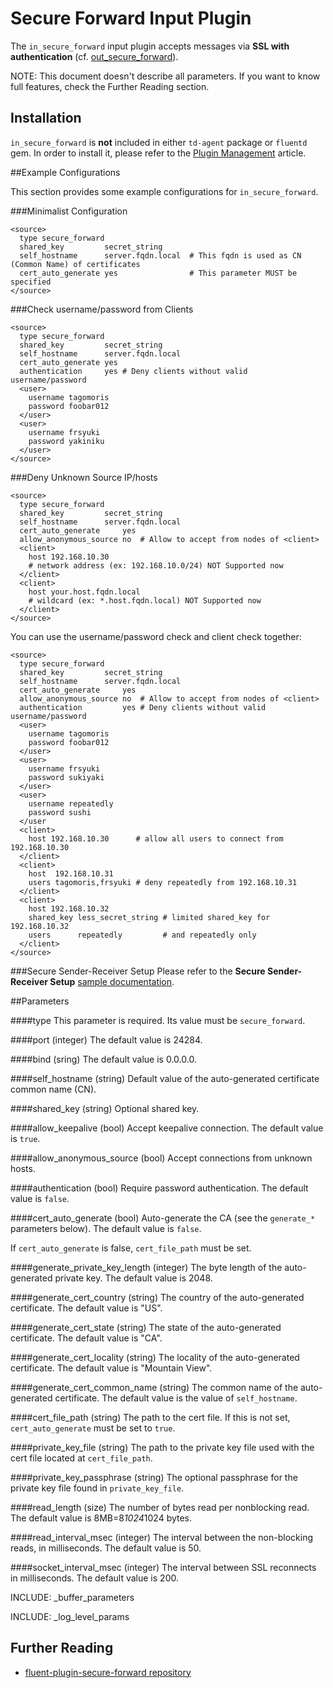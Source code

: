 # Secure Forward Input Plugin

The `in_secure_forward` input plugin accepts messages via **SSL with authentication** (cf. [out_secure_forward](out_secure_forward)).

NOTE: This document doesn't describe all parameters. If you want to know full features, check the Further Reading section.

## Installation

`in_secure_forward` is **not** included in either `td-agent` package or `fluentd` gem. In order to install it, please refer to the <a href="plugin-management">Plugin Management</a> article.

##Example Configurations

This section provides some example configurations for `in_secure_forward`.

###Minimalist Configuration

    <source>
      type secure_forward
      shared_key         secret_string
      self_hostname      server.fqdn.local  # This fqdn is used as CN (Common Name) of certificates
      cert_auto_generate yes                # This parameter MUST be specified
    </source>

###Check username/password from Clients

    <source>
      type secure_forward
      shared_key         secret_string
      self_hostname      server.fqdn.local
      cert_auto_generate yes
      authentication     yes # Deny clients without valid username/password
      <user>
        username tagomoris
        password foobar012
      </user>
      <user>
        username frsyuki
        password yakiniku
      </user>
    </source>

###Deny Unknown Source IP/hosts

    <source>
      type secure_forward
      shared_key         secret_string
      self_hostname      server.fqdn.local
      cert_auto_generate     yes
      allow_anonymous_source no  # Allow to accept from nodes of <client>
      <client>
        host 192.168.10.30
        # network address (ex: 192.168.10.0/24) NOT Supported now
      </client>
      <client>
        host your.host.fqdn.local
        # wildcard (ex: *.host.fqdn.local) NOT Supported now
      </client>
    </source>

You can use the username/password check and client check together:

    <source>
      type secure_forward
      shared_key         secret_string
      self_hostname      server.fqdn.local
      cert_auto_generate     yes
      allow_anonymous_source no  # Allow to accept from nodes of <client>
      authentication         yes # Deny clients without valid username/password
      <user>
        username tagomoris
        password foobar012
      </user>
      <user>
        username frsyuki
        password sukiyaki
      </user>
      <user>
        username repeatedly
        password sushi
      </user
      <client>
        host 192.168.10.30      # allow all users to connect from 192.168.10.30
      </client>
      <client>
        host  192.168.10.31
        users tagomoris,frsyuki # deny repeatedly from 192.168.10.31
      </client>
      <client>
        host 192.168.10.32
        shared_key less_secret_string # limited shared_key for 192.168.10.32
        users      repeatedly         # and repeatedly only
      </client>
    </source>

###Secure Sender-Receiver Setup
Please refer to the **Secure Sender-Receiver Setup** [sample documentation](out_secure_forward#Secure-Sender-Receiver-Setup).

##Parameters

####type
This parameter is required. Its value must be `secure_forward`.

####port (integer)
The default value is 24284.

####bind (sring)
The default value is 0.0.0.0.

####self_hostname (string)
Default value of the auto-generated certificate common name (CN).

####shared_key (string)
Optional shared key.

####allow_keepalive (bool)
Accept keepalive connection. The default value is `true`.

####allow_anonymous_source (bool)
Accept connections from unknown hosts.

####authentication (bool)
Require password authentication. The default value is `false`.

####cert_auto_generate (bool)
Auto-generate the CA (see the `generate_*` parameters below). The default value is `false`.

If `cert_auto_generate` is false, `cert_file_path` must be set.

####generate_private_key_length (integer)
The byte length of the auto-generated private key. The default value is 2048.

####generate_cert_country (string)
The country of the auto-generated certificate. The default value is "US".

####generate_cert_state (string)
The state of the auto-generated certificate. The default value is "CA".

####generate_cert_locality (string)
The locality of the auto-generated certificate. The default value is "Mountain View".

####generate_cert_common_name (string)
The common name of the auto-generated certificate. The default value is the value of `self_hostname`.

####cert_file_path (string)
The path to the cert file. If this is not set, `cert_auto_generate` must be set to `true`.

####private_key_file (string)
The path to the private key file used with the cert file located at `cert_file_path`.

####private_key_passphrase (string)
The optional passphrase for the private key file found in `private_key_file`.

####read_length (size)
The number of bytes read per nonblocking read. The default value is 8MB=8*1024*1024 bytes.

####read_interval_msec (integer)
The interval between the non-blocking reads, in milliseconds. The default value is 50.

####socket_interval_msec (integer)
The interval between SSL reconnects in milliseconds. The default value is 200.


INCLUDE: _buffer_parameters


INCLUDE: _log_level_params


## Further Reading
- [fluent-plugin-secure-forward repository](https://github.com/tagomoris/fluent-plugin-secure-forward)
